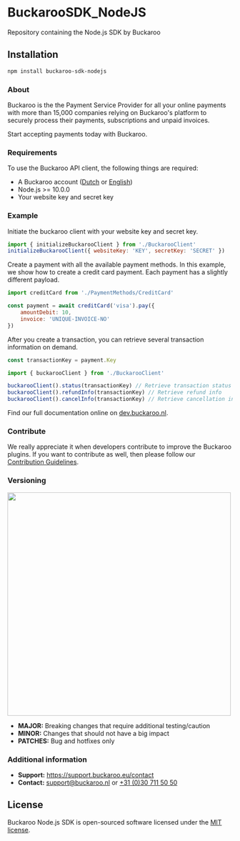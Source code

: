 # BuckarooSDK_NodeJS

Repository containing the Node.js SDK by Buckaroo

## Installation

```bash
npm install buckaroo-sdk-nodejs
```

### About

Buckaroo is the the Payment Service Provider for all your online payments with more than 15,000 companies relying on Buckaroo's platform to securely process their payments, subscriptions and unpaid invoices.

Start accepting payments today with Buckaroo.

### Requirements

To use the Buckaroo API client, the following things are required:

-   A Buckaroo account ([Dutch](https://www.buckaroo.nl/start) or [English](https://www.buckaroo.eu/solutions/request-form))
-   Node.js >= 10.0.0
-   Your website key and secret key

### Example

Initiate the buckaroo client with your website key and secret key.

```javascript
import { initializeBuckarooClient } from './BuckarooClient'
initializeBuckarooClient({ websiteKey: 'KEY', secretKey: 'SECRET' })
```

Create a payment with all the available payment methods. In this example, we show how to create a credit card payment. Each payment has a slightly different payload.

```javascript
import creditCard from './PaymentMethods/CreditCard'

const payment = await creditCard('visa').pay({
    amountDebit: 10,
    invoice: 'UNIQUE-INVOICE-NO'
})
```

After you create a transaction, you can retrieve several transaction information on demand.

```javascript
const transactionKey = payment.Key

import { buckarooClient } from './BuckarooClient'

buckarooClient().status(transactionKey) // Retrieve transaction status
buckarooClient().refundInfo(transactionKey) // Retrieve refund info
buckarooClient().cancelInfo(transactionKey) // Retrieve cancellation info
```

Find our full documentation online on [dev.buckaroo.nl](https://dev.buckaroo.nl/).

### Contribute

We really appreciate it when developers contribute to improve the Buckaroo plugins.
If you want to contribute as well, then please follow our [Contribution Guidelines](CONTRIBUTING.md).

### Versioning

<p>
  <img src="https://user-images.githubusercontent.com/7081446/178474134-f4c3976d-653c-4ca1-bcd1-48bf6d489196.png" width="500px"  alt="">
</p>

-   **MAJOR:** Breaking changes that require additional testing/caution
-   **MINOR:** Changes that should not have a big impact
-   **PATCHES:** Bug and hotfixes only

### Additional information

-   **Support:** https://support.buckaroo.eu/contact
-   **Contact:** [support@buckaroo.nl](mailto:support@buckaroo.nl) or [+31 (0)30 711 50 50](tel:+310307115050)

## License

Buckaroo Node.js SDK is open-sourced software licensed under the [MIT license](https://opensource.org/licenses/MIT).
